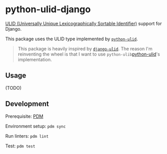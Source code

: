 # python-ulid-django

[ULID (Universally Unique Lexicographically Sortable Identifier)][ulid-spec] support for
Django.

This package uses the ULID type implemented by [`python-ulid`][python-ulid].

> This package is heavily inspired by [`django-ulid`][django-ulid]. The reason I'm
> reinventing the wheel is that I want to use `python-ulib`[python-ulid]'s
> implementation.

## Usage

(TODO)

## Development

Prerequisite: [PDM](https://pdm-project.org/latest/)

Environment setup: `pdm sync`

Run linters: `pdm lint`

Test: `pdm test`

[ulid-spec]: https://github.com/ulid/spec

[python-ulid]: https://github.com/mdomke/python-ulid

[django-ulid]: https://github.com/ahawker/django-ulid
